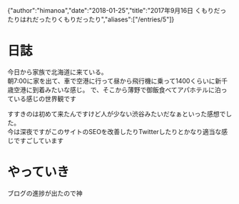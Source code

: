 {"author":"himanoa","date":"2018-01-25","title":"2017年9月16日 くもりだったりはれだったりくもりだったり","aliases":["/entries/5"]}
# 日誌

今日から家族で北海道に来ている。  
朝7:00に家を出て、車で空港に行って昼から飛行機に乗って1400くらいに新千歳空港に到着みたいな感じ。
で、そこから薄野で御飯食べてアパホテルに泊っている感じの世界観です

すすきのは初めて来たんですけど人が少ない渋谷みたいだなぁといった感想でした。  
今は深夜ですがこのサイトのSEOを改善したりTwitterしたりとかなり適当な感じですごしています


# やっていき

ブログの進捗が出たので神

